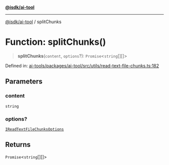 [**@isdk/ai-tool**](../README.md)

***

[@isdk/ai-tool](../globals.md) / splitChunks

# Function: splitChunks()

> **splitChunks**(`content`, `options`?): `Promise`\<`string`[][]\>

Defined in: [ai-tools/packages/ai-tool/src/utils/read-text-file-chunks.ts:182](https://github.com/isdk/ai-tool.js/blob/a24331161aecd2d7bbd8dc9f9cd3d984871261cb/src/utils/read-text-file-chunks.ts#L182)

## Parameters

### content

`string`

### options?

[`IReadTextFileChunksOptions`](../interfaces/IReadTextFileChunksOptions.md)

## Returns

`Promise`\<`string`[][]\>
